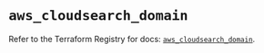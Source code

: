 # `aws_cloudsearch_domain`

Refer to the Terraform Registry for docs: [`aws_cloudsearch_domain`](https://registry.terraform.io/providers/hashicorp/aws/5.83.1/docs/resources/cloudsearch_domain).

